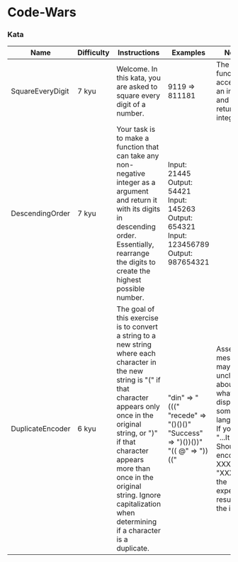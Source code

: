 # Code-Wars

### Kata

|     Name      |   Difficulty  | Instructions | Examples     |  Notes | Tags |
| ------------- | ------------- | ------------ | ------------ | ---    |  --- |
| SquareEveryDigit  | 7 kyu  | Welcome. In this kata, you are asked to square every digit of a number. | 9119 => 811181 | The function accepts an integer and returns an integer | Fundamentals Mathematics Algorithms Numbers|
| DescendingOrder | 7 kyu  | Your task is to make a function that can take any non-negative integer as a argument and return it with its digits in descending order. Essentially, rearrange the digits to create the highest possible number. | Input: 21445 Output: 54421  Input: 145263 Output: 654321  Input: 123456789 Output: 987654321 | | Fundamentals  Functions Control Flow Basic Language Features<br /> |
| DuplicateEncoder | 6 kyu | The goal of this exercise is to convert a string to a new string where each character in the new string is "(" if that character appears only once in the original string, or ")" if that character appears more than once in the original string. Ignore capitalization when determining if a character is a duplicate. | "din"      =>  "(((" "recede"   =>  "()()()" <br />"Success"  =>  ")())())"<br />"(( @"     =>  "))((" <br /> | Assertion messages may be unclear about what they display in some languages. If you read "...It Should encode XXX", the "XXX" is the expected result, not the input!| Fundamentals<br /> Strings<br /> Arrays |
